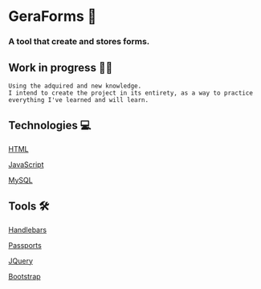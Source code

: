 # GeraForms :page_facing_up:
### A tool that create and stores forms.

## Work in progress :scientist:
    Using the adquired and new knowledge.
    I intend to create the project in its entirety, as a way to practice everything I've learned and will learn.
    
## Technologies :computer:
[HTML](https://developer.mozilla.org/pt-BR/docs/Web/HTML)

[JavaScript](https://www.javascript.com/)

[MySQL](https://www.mysql.com/)

## Tools :hammer_and_wrench:
[Handlebars](https://handlebarsjs.com/)

[Passports](https://www.passportjs.org/)

[JQuery](https://jquery.com/)

[Bootstrap](https://getbootstrap.com/)